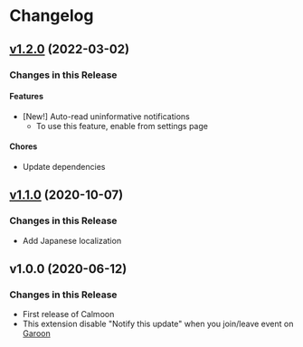 # Changelog

## [v1.2.0](https://github.com/mshrtsr/browser-extension-calmoon/compare/v1.1.0...v1.2.0) (2022-03-02)

### Changes in this Release

#### Features

- [New!] Auto-read uninformative notifications
  - To use this feature, enable from settings page

#### Chores

- Update dependencies

## [v1.1.0](https://github.com/mshrtsr/browser-extension-calmoon/compare/v1.0.0...v1.1.0) (2020-10-07)

### Changes in this Release

- Add Japanese localization

## v1.0.0 (2020-06-12)

### Changes in this Release

- First release of Calmoon
- This extension disable "Notify this update" when you join/leave event on [Garoon](https://garoon.cybozu.co.jp/)
